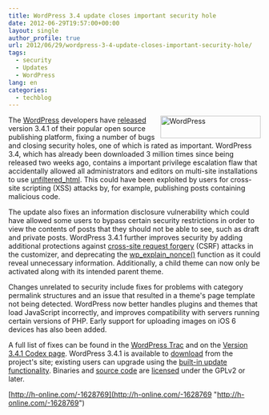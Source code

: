 ```yaml
---
title: WordPress 3.4 update closes important security hole
date: 2012-06-29T19:57:00+00:00
layout: single
author_profile: true
url: 2012/06/29/wordpress-3-4-update-closes-important-security-hole/
tags:
  - security
  - Updates
  - WordPress
lang: en
categories: 
  - techblog
---
```

<a href="http://lh3.ggpht.com/-SDHCMFQmafQ/T-4BsKNoSGI/AAAAAAAAGZI/4xH0Efd3_OA/s1600-h/WordPress%25255B2%25255D.png" target="_blank"><img title="WordPress" border="0" alt="WordPress" align="right" src="http://lh6.ggpht.com/-_t-FoAklhV4/T-4Bt9lQFTI/AAAAAAAAGZQ/X6oc-CyVH8Q/WordPress_thumb.png?imgmax=800" width="200" height="45" /></a>The [WordPress](http://wordpress.org/) developers have [released](http://wordpress.org/news/2012/06/wordpress-3-4-1/) version 3.4.1 of their popular open source publishing platform, fixing a number of bugs and closing security holes, one of which is rated as important. WordPress 3.4, which has already been downloaded 3 million times since being released two weeks ago, contains a important privilege escalation flaw that accidentally allowed all administrators and editors on multi-site installations to use [unfiltered_html](http://codex.wordpress.org/Roles_and_Capabilities#unfiltered_html). This could have been exploited by users for cross-site scripting (XSS) attacks by, for example, publishing posts containing malicious code. 

The update also fixes an information disclosure vulnerability which could have allowed some users to bypass certain security restrictions in order to view the contents of posts that they should not be able to see, such as draft and private posts. WordPress 3.4.1 further improves security by adding additional protections against [cross-site request forgery](http://en.wikipedia.org/wiki/Cross-site_request_forgery) (CSRF) attacks in the customizer, and deprecating the [wp\_explain\_nonce()](http://codex.wordpress.org/Function_Reference/wp_explain_nonce) function as it could reveal unnecessary information. Additionally, a child theme can now only be activated along with its intended parent theme. 

Changes unrelated to security include fixes for problems with category permalink structures and an issue that resulted in a theme's page template not being detected. WordPress now better handles plugins and themes that load JavaScript incorrectly, and improves compatibility with servers running certain versions of PHP. Early support for uploading images on iOS 6 devices has also been added. 

A full list of fixes can be found in the [WordPress Trac](http://goo.gl/SDSVx) and on the [Version 3.4.1 Codex page](http://codex.wordpress.org/Version_3.4.1). WordPress 3.4.1 is available to [download](http://wordpress.org/download/) from the project's site; existing users can upgrade using the [built-in update functionality](http://codex.wordpress.org/Updating_WordPress#Automatic_Update). Binaries and [source code](http://wordpress.org/download/source/) are [licensed](http://wordpress.org/about/license/) under the GPLv2 or later. 

[http://h-online.com/-1628769](http://h-online.com/-1628769 "http://h-online.com/-1628769")